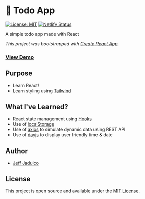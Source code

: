 # :memo: Todo App
[![License: MIT](https://img.shields.io/badge/License-MIT-blue.svg)](https://opensource.org/licenses/MIT)
[![Netlify Status](https://api.netlify.com/api/v1/badges/06c49d2f-dc95-4aa3-8e65-9c603926ca1e/deploy-status)](https://app.netlify.com/sites/jeffjads-todo-app-react/deploys)

A simple todo app made with React 

*This project was bootstrapped with [Create React App](https://github.com/facebook/create-react-app).*

### [View Demo](https://jeffjads-todo-app-react.netlify.app/)

## Purpose
- Learn React!
- Learn styling using [Tailwind](https://github.com/tailwindcss/tailwindcss)

## What I've Learned?
- React state management using [Hooks](https://reactjs.org/docs/hooks-intro.html)
- Use of [localStorage](https://developer.mozilla.org/en-US/docs/Web/API/Window/localStorage)
- Use of [axios](https://github.com/axios/axios) to simulate dynamic data using REST API
- Use of [dayjs](https://day.js.org/) to display user friendly time & date

## Author
- [Jeff Jadulco](https://github.com/jeffjads)

## License
This project is open source and available under the [MIT License](LICENSE).
